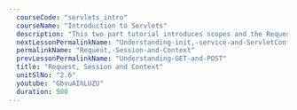 ```yaml
---
  courseCode: "servlets_intro"
  courseName: "Introduction to Servlets"
  description: "This two part tutorial introduces scopes and the Request, Session and Context objects."
  nextLessonPermalinkName: "Understanding-init,-service-and-ServletConfig"
  permalinkName: "Request,-Session-and-Context"
  prevLessonPermalinkName: "Understanding-GET-and-POST"
  title: "Request, Session and Context"
  unitSlNo: "2.6"
  youtube: "GbvuAIhLUZU"
  duration: 900
---
```

